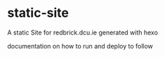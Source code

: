# static-site

A static Site for redbrick.dcu.ie generated with hexo 

documentation on how to run and deploy to follow 
